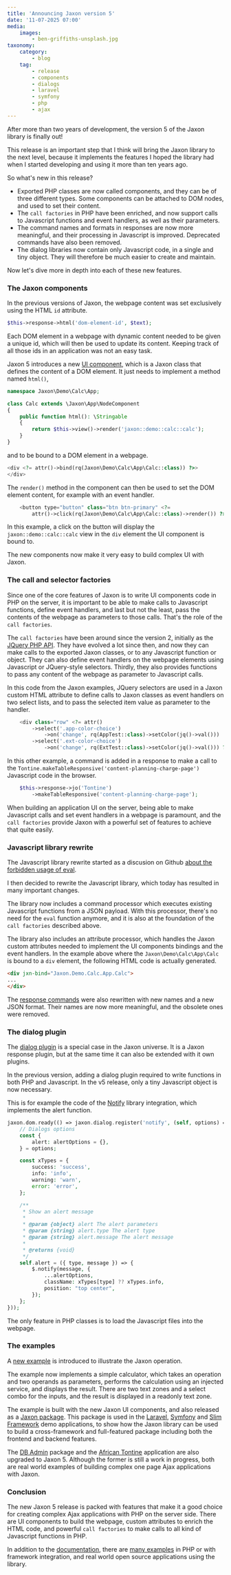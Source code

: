 ```yaml
---
title: 'Announcing Jaxon version 5'
date: '11-07-2025 07:00'
media:
    images:
        - ben-griffiths-unsplash.jpg
taxonomy:
    category:
        - blog
    tag:
        - release
        - components
        - dialogs
        - laravel
        - symfony
        - php
        - ajax
---
```


After more than two years of development, the version 5 of the Jaxon library is finally out!

This release is an important step that I think will bring the Jaxon library to the next level, because it implements the features I hoped the library had when I started developing and using it more than ten years ago.

So what's new in this release?

- Exported PHP classes are now called components, and they can be of three different types. Some components can be attached to DOM nodes, and used to set their content.
- The `call factories` in PHP have been enriched, and now support calls to Javascript functions and event handlers, as well as their parameters.
- The command names and formats in responses are now more meaningful, and their processing in Javascript is improved. Deprecated commands have also been removed.
- The dialog libraries now contain only Javascript code, in a single and tiny object. They will therefore be much easier to create and maintain.

Now let's dive more in depth into each of these new features.

### The Jaxon components

In the previous versions of Jaxon, the webpage content was set exclusively using the HTML `id` attribute.

```php
$this->response->html('dom-element-id', $text);
```

Each DOM element in a webpage with dynamic content needed to be given a unique id, which will then be used to update its content. Keeping track of all those ids in an application was not an easy task.

Jaxon 5 introduces a new [UI component](../../../../docs/v5x/components/node-components.html), which is a Jaxon class that defines the content of a DOM element.
It just needs to implement a method named `html()`,

```php
namespace Jaxon\Demo\Calc\App;

class Calc extends \Jaxon\App\NodeComponent
{
    public function html(): \Stringable
    {
        return $this->view()->render('jaxon::demo::calc::calc');
    }
}
```

and to be bound to a DOM element in a webpage.

```php
<div <?= attr()->bind(rq(Jaxon\Demo\Calc\App\Calc::class)) ?>>
</div>
```

The `render()` method in the component can then be used to set the DOM element content, for example with an event handler.

```php
    <button type="button" class="btn btn-primary" <?=
        attr()->click(rq(Jaxon\Demo\Calc\App\Calc::class)->render()) ?>>Clear</button>
```

In this example, a click on the button will display the `jaxon::demo::calc::calc` view in the `div` element the UI component is bound to.

The new components now make it very easy to build complex UI with Jaxon.

### The call and selector factories

Since one of the core features of Jaxon is to write UI components code in PHP on the server, it is important to be able to make calls to Javascript functions, define event handlers, and last but not the least, pass the contents of the webpage as parameters to those calls.
That's the role of the `call factories`.

The `call factories` have been around since the version 2, initially as the [JQuery PHP API](../../../../docs/v2x/advanced/jquery.html).
They have evolved a lot since then, and now they can make calls to the exported Jaxon classes, or to any Javascript function or object.
They can also define event handlers on the webpage elements using Javascript or JQuery-style selectors.
Thirdly, they also provides functions to pass any content of the webpage as parameter to Javascript calls.

In this code from the Jaxon examples, JQuery selectors are used in a Jaxon custom HTML attribute to define calls to Jaxon classes as event handlers on two select lists, and to pass the selected item value as parameter to the handler.

```php
    <div class="row" <?= attr()
        ->select('.app-color-choice')
            ->on('change', rq(AppTest::class)->setColor(jq()->val()))
        ->select('.ext-color-choice')
            ->on('change', rq(ExtTest::class)->setColor(jq()->val())) ?>>
```

In this other example, a command is added in a response to make a call to the `Tontine.makeTableResponsive('content-planning-charge-page')` Javascript code in the browser.

```php
    $this->response->jo('Tontine')
        ->makeTableResponsive('content-planning-charge-page');
```

When building an application UI on the server, being able to make Javascript calls and set event handlers in a webpage is paramount, and the `call factories` provide Jaxon with a powerful set of features to achieve that quite easily.

### Javascript library rewrite

The Javascript library rewrite started as a discusion on Github [about the forbidden usage of eval](https://github.com/jaxon-php/jaxon-js/issues/21).

I then decided to rewrite the Javascript library, which today has resulted in many important changes.

The library now includes a command processor which executes existing Javascript functions from a JSON payload. With this processor, there's no need for the `eval` function anymore, and it is also at the foundation of the `call factories` described above.

The library also includes an attribute processor, which handles the Jaxon custom attributes needed to implement the UI components bindings and the event handlers.
In the example above where the `Jaxon\Demo\Calc\App\Calc` is bound to a `div` element, the following HTML code is actually generated.

```html
<div jxn-bind="Jaxon.Demo.Calc.App.Calc">
...
</div>
```

The [response commands](../../../../docs/v5x/features/responses.html) were also rewritten with new names and a new JSON format. Their names are now more meaningful, and the obsolete ones were removed.

### The dialog plugin

The [dialog plugin](../../../../docs/v5x/ui-features/dialogs.html) is a special case in the Jaxon universe. It is a Jaxon response plugin, but at the same time it can also be extended with it own plugins.

In the previous version, adding a dialog plugin required to write functions in both PHP and Javascript.
In the v5 release, only a tiny Javascript object is now necessary.

This is for example the code of the [Notify](https://notifyjs.jpillora.com/) library integration, which implements the alert function.

```php
jaxon.dom.ready(() => jaxon.dialog.register('notify', (self, options) => {
    // Dialogs options
    const {
        alert: alertOptions = {},
    } = options;

    const xTypes = {
        success: 'success',
        info: 'info',
        warning: 'warn',
        error: 'error',
    };

    /**
     * Show an alert message
     *
     * @param {object} alert The alert parameters
     * @param {string} alert.type The alert type
     * @param {string} alert.message The alert message
     *
     * @returns {void}
     */
    self.alert = ({ type, message }) => {
        $.notify(message, {
            ...alertOptions,
            className: xTypes[type] ?? xTypes.info,
            position: "top center",
        });
    };
}));
```

The only feature in PHP classes is to load the Javascript files into the webpage.

### The examples

A [new example](../../../../docs/v5x/about/example.html) is introduced to illustrate the Jaxon operation.

The example now implements a simple calculator, which takes an operation and two operands as parameters, performs the calculation using an injected service, and displays the result.
There are two text zones and a select combo for the inputs, and the result is displayed in a readonly text zone.

The example is built with the new Jaxon UI components, and also released as a [Jaxon package](https://github.com/jaxon-php/jaxon-demo-calc).
This package is used in the [Laravel](https://github.com/jaxon-php/jaxon-demo-laravel), [Symfony](https://github.com/jaxon-php/jaxon-demo-symfony) and [Slim Framework](https://github.com/jaxon-php/jaxon-demo-clim) demo applications, to show how the Jaxon library can be used to build a cross-framework and full-featured package including both the frontend and backend features.

The [DB Admin](https://github.com/lagdo/dbadmin-mono) package and the [African Tontine](https://github.com/lagdo/tontine) application are also upgraded to Jaxon 5.
Although the former is still a work in progress, both are real world examples of building complex one page Ajax applications with Jaxon.

### Conclusion

The new Jaxon 5 release is packed with features that make it a good choice for creating complex Ajax applications with PHP on the server side.
There are UI components to build the webpage, custom attributes to enrich the HTML code, and powerful `call factories` to make calls to all kind of Javascript functions in PHP.

In addition to the [documentation](../../../../docs.html), there are [many examples](https://github.com/jaxon-php/jaxon-examples) in PHP or with framework integration, and real world open source applications using the library.
